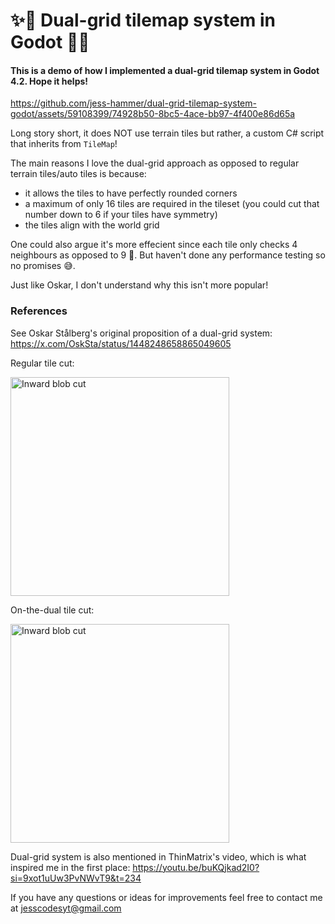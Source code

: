 # ✨👯 Dual-grid tilemap system in Godot 👯✨

#### This is a demo of how I implemented a dual-grid tilemap system in Godot 4.2. Hope it helps!


https://github.com/jess-hammer/dual-grid-tilemap-system-godot/assets/59108399/74928b50-8bc5-4ace-bb97-4f400e86d65a

Long story short, it does NOT use terrain tiles but rather, a custom C# script that inherits from `TileMap`!

The main reasons I love the dual-grid approach as opposed to regular terrain tiles/auto tiles 
is because:
- it allows the tiles to have perfectly rounded corners
- a maximum of only 16 tiles are required in the tileset (you could cut that number down to 6 if your tiles have symmetry)
- the tiles align with the world grid

One could also argue it's more effecient since each tile only checks 4 neighbours as opposed to 9 🤯. But haven't done any performance testing so no promises 😅.

Just like Oskar, I don't understand why this isn't more popular!

### References

See Oskar Stålberg's original proposition of a dual-grid system: https://x.com/OskSta/status/1448248658865049605

Regular tile cut:

<img src="https://github.com/jess-hammer/dual-grid-tilemap-system-godot/assets/59108399/ac3c9ab6-b399-4142-8425-3de6d67249a0" width="350" title="Inward blob cut">

On-the-dual tile cut:

<img src="https://github.com/jess-hammer/dual-grid-tilemap-system-godot/assets/59108399/5399d1b6-7169-4ff8-8a17-1ba8e483fce3" width="350" title="Inward blob cut">


Dual-grid system is also mentioned in ThinMatrix's video, 
which is what inspired me in the first place: https://youtu.be/buKQjkad2I0?si=9xot1uUw3PvNWvT9&t=234

If you have any questions or ideas for improvements feel free to contact me at jesscodesyt@gmail.com
